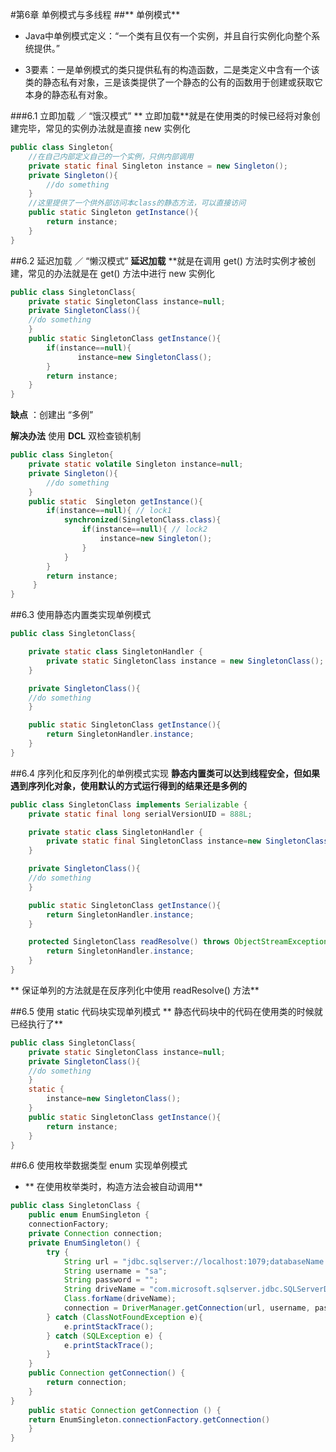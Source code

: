 #第6章 单例模式与多线程
##** 单例模式**
- Java中单例模式定义：“一个类有且仅有一个实例，并且自行实例化向整个系统提供。”

- 3要素：一是单例模式的类只提供私有的构造函数，二是类定义中含有一个该类的静态私有对象，三是该类提供了一个静态的公有的函数用于创建或获取它本身的静态私有对象。


###6.1 立即加载 ／ “饿汉模式”
** 立即加载**就是在使用类的时候已经将对象创建完毕，常见的实例办法就是直接 new 实例化
```java
public class Singleton{
    //在自己内部定义自己的一个实例，只供内部调用
    private static final Singleton instance = new Singleton();
    private Singleton(){
        //do something
    }
    //这里提供了一个供外部访问本class的静态方法，可以直接访问
    public static Singleton getInstance(){
        return instance;
    }
}
```
##6.2 延迟加载 ／ “懒汉模式”
**延迟加载** **就是在调用 get() 方法时实例才被创建，常见的办法就是在 get() 方法中进行 new 实例化
```java
public class SingletonClass{
    private static SingletonClass instance=null;
    private SingletonClass(){
    //do something
    }
    public static SingletonClass getInstance(){
        if(instance==null){
               instance=new SingletonClass();
        }
        return instance;
    }
}

```
**缺点** ：创建出 “多例”

**解决办法** 使用 **DCL** 双检查锁机制
```java
public class Singleton{
    private static volatile Singleton instance=null;
    private Singleton(){
        //do something
    }
    public static  Singleton getInstance(){
        if(instance==null){ // lock1
            synchronized(SingletonClass.class){
                if(instance==null){ // lock2
                    instance=new Singleton();
                }
            }
        }
        return instance;
     }
}

```

##6.3 使用静态内置类实现单例模式
```java
public class SingletonClass{

	private static class SingletonHandler {
    	private static SingletonClass instance = new SingletonClass();
    }

    private SingletonClass(){
    //do something
    }

    public static SingletonClass getInstance(){
        return SingletonHandler.instance;
    }
}

```

##6.4 序列化和反序列化的单例模式实现
**静态内置类可以达到线程安全，但如果遇到序列化对象，使用默认的方式运行得到的结果还是多例的**
```java
public class SingletonClass implements Serializable {
	private static final long serialVersionUID = 888L;

    private static class SingletonHandler {
    	private static final SingletonClass instance=new SingletonClass();
    }

    private SingletonClass(){
    //do something
    }

    public static SingletonClass getInstance(){
        return SingletonHandler.instance;
    }

    protected SingletonClass readResolve() throws ObjectStreamException {
    	return SingletonHandler.instance;
    }
}
```
** 保证单列的方法就是在反序列化中使用 readResolve() 方法**

##6.5 使用 static 代码块实现单列模式
** 静态代码块中的代码在使用类的时候就已经执行了**
```java
public class SingletonClass{
    private static SingletonClass instance=null;
    private SingletonClass(){
    //do something
    }
    static {
    	instance=new SingletonClass();
    }
    public static SingletonClass getInstance(){
        return instance;
    }
}

```
##6.6 使用枚举数据类型 enum 实现单例模式
- ** 在使用枚举类时，构造方法会被自动调用**
```java
public class SingletonClass {
	public enum EnumSingleton {
    connectionFactory;
    private Connection connection;
    private EnumSingleton() {
    	try {
        	String url = "jdbc.sqlserver://localhost:1079;databaseName = y2";
            String username = "sa";
            String password = "";
            String driveName = "com.microsoft.sqlserver.jdbc.SQLServerDriver";
            Class.forName(driveName);
            connection = DriverManager.getConnection(url, username, password);
        } catch (ClassNotFoundException e){
        	e.printStackTrace();
        } catch (SQLException e) {
        	e.printStackTrace();
        }
    }
    public Connection getConnection() {
    	return connection;
    }
}
	public static Connection getConnection () {
	return EnumSingleton.connectionFactory.getConnection()
	}
}
```


